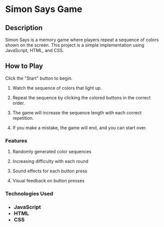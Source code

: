<h1>Simon Says Game</h1>
<h2>Description</h2>

<div>Simon Says is a memory game where players repeat a sequence of colors shown on the screen. This project is a simple implementation using JavaScript, HTML, and CSS.<div>

<h2><b>How to Play</b></h2>
<p>
Click the "Start" button to begin.

1. Watch the sequence of colors that light up.

2. Repeat the sequence by clicking the colored buttons in the correct order.

3. The game will increase the sequence length with each correct repetition.

4. If you make a mistake, the game will end, and you can start over.
</p>
 
<p>
<h3>Features</h3>
  
1. Randomly generated color sequences
  
2. Increasing difficulty with each round
  
3. Sound effects for each button press
   
4. Visual feedback on button presses
</p>

<h3>Technologies Used<h3>
  
<ul>
  <li>JavaScript</li>
  <li>HTML</li>
  <li>CSS</li>
</ul>

